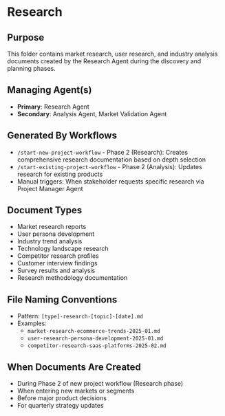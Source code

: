 # Research

## Purpose
This folder contains market research, user research, and industry analysis documents created by the Research Agent during the discovery and planning phases.

## Managing Agent(s)
- **Primary**: Research Agent
- **Secondary**: Analysis Agent, Market Validation Agent

## Generated By Workflows
- `/start-new-project-workflow` - Phase 2 (Research): Creates comprehensive research documentation based on depth selection
- `/start-existing-project-workflow` - Phase 2 (Analysis): Updates research for existing products
- Manual triggers: When stakeholder requests specific research via Project Manager Agent

## Document Types
- Market research reports
- User persona development
- Industry trend analysis
- Technology landscape research
- Competitor research profiles
- Customer interview findings
- Survey results and analysis
- Research methodology documentation

## File Naming Conventions
- Pattern: `[type]-research-[topic]-[date].md`
- Examples: 
  - `market-research-ecommerce-trends-2025-01.md`
  - `user-research-persona-development-2025-01.md`
  - `competitor-research-saas-platforms-2025-02.md`

## When Documents Are Created
- During Phase 2 of new project workflow (Research phase)
- When entering new markets or segments
- Before major product decisions
- For quarterly strategy updates